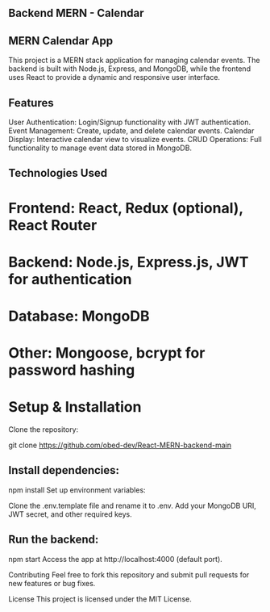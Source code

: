 ## Backend MERN - Calendar

## MERN Calendar App
This project is a MERN stack application for managing calendar events. The backend is built with Node.js, Express, and MongoDB, while the frontend uses React to provide a dynamic and responsive user interface.

## Features
User Authentication: Login/Signup functionality with JWT authentication.
Event Management: Create, update, and delete calendar events.
Calendar Display: Interactive calendar view to visualize events.
CRUD Operations: Full functionality to manage event data stored in MongoDB.

## Technologies Used
# Frontend: React, Redux (optional), React Router
# Backend: Node.js, Express.js, JWT for authentication
# Database: MongoDB
# Other: Mongoose, bcrypt for password hashing

# Setup & Installation
Clone the repository:


git clone https://github.com/obed-dev/React-MERN-backend-main

## Install dependencies:

npm install
Set up environment variables:

Clone the .env.template file and rename it to .env.
Add your MongoDB URI, JWT secret, and other required keys.


## Run the backend:
npm start
Access the app at http://localhost:4000 (default port).

Contributing
Feel free to fork this repository and submit pull requests for new features or bug fixes.

License
This project is licensed under the MIT License.
